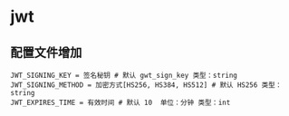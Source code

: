 # jwt

## 配置文件增加
```shell script
JWT_SIGNING_KEY = 签名秘钥 # 默认 gwt_sign_key 类型：string
JWT_SIGNING_METHOD = 加密方式[HS256, HS384, HS512] # 默认 HS256 类型：string
JWT_EXPIRES_TIME = 有效时间 # 默认 10  单位：分钟 类型：int
```
